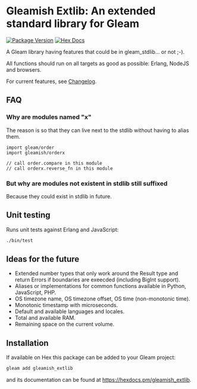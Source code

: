 # Gleamish Extlib: An extended standard library for Gleam

[![Package Version](https://img.shields.io/hexpm/v/extlib)](https://hex.pm/packages/gleamish_extlib)
[![Hex Docs](https://img.shields.io/badge/hex-docs-ffaff3)](https://hexdocs.pm/gleamish_extlib/)

A Gleam library having features that could be in gleam_stdlib... or not ;-).

All functions should run on all targets as good as possible: Erlang, NodeJS and browsers.

For current features, see [Changelog](CHANGELOG.md).

## FAQ

### Why are modules named "x"

The reason is so that they can live next to the stdlib without having to alias them.

```gleam
import gleam/order
import gleamish/orderx

// call order.compare in this module
// call orderx.reverse_fn in this module
```

### But why are modules not existent in stdlib still suffixed

Because they could exist in stdlib in future.

## Unit testing

Runs unit tests against Erlang and JavaScript:

```sh
./bin/test
```

## Ideas for the future

- Extended number types that only work around the Result type and return Errors if boundaries are exeecded (including BigInt support).
- Aliases or implementations for common functions available in Python, JavaScript, PHP.
- OS timezone name, OS timezone offset, OS time (non-monotonic time).
- Monotonic timestamp with microseconds.
- Default and available languages and locales.
- Total and available RAM.
- Remaining space on the current volume.

## Installation

If available on Hex this package can be added to your Gleam project:

```sh
gleam add gleamish_extlib
```

and its documentation can be found at <https://hexdocs.pm/gleamish_extlib>.

